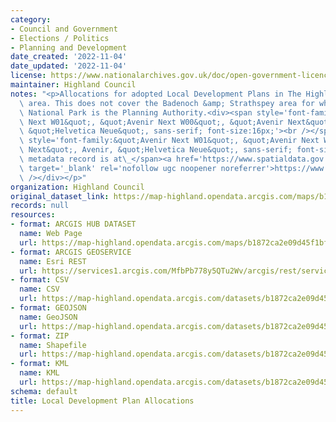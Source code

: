 ```yaml
---
category:
- Council and Government
- Elections / Politics
- Planning and Development
date_created: '2022-11-04'
date_updated: '2022-11-04'
license: https://www.nationalarchives.gov.uk/doc/open-government-licence/version/3/
maintainer: Highland Council
notes: "<p>Allocations for adopted Local Development Plans in The Highland Council\
  \ area. This does not cover the Badenoch &amp; Strathspey area for which the Cairngorm\
  \ National Park is the Planning Authority.<div><span style='font-family:&quot;Avenir\
  \ Next W01&quot;, &quot;Avenir Next W00&quot;, &quot;Avenir Next&quot;, Avenir,\
  \ &quot;Helvetica Neue&quot;, sans-serif; font-size:16px;'><br /></span></div><div><span\
  \ style='font-family:&quot;Avenir Next W01&quot;, &quot;Avenir Next W00&quot;, &quot;Avenir\
  \ Next&quot;, Avenir, &quot;Helvetica Neue&quot;, sans-serif; font-size:16px;'>Gemini\
  \ metadata record is at\_</span><a href='https://www.spatialdata.gov.scot/geonetwork/srv/eng/catalog.search#/metadata/580a0c77-072e-4765-83c1-abfc6fd6dce2'\
  \ target='_blank' rel='nofollow ugc noopener noreferrer'>https://www.spatialdata.gov.scot/geonetwork/srv/eng/catalog.search#/metadata/580a0c77-072e-4765-83c1-abfc6fd6dce2</a><br\
  \ /></div></p>"
organization: Highland Council
original_dataset_link: https://map-highland.opendata.arcgis.com/maps/b1872ca2e09d45f1bf632f2730113ea8_0
records: null
resources:
- format: ARCGIS HUB DATASET
  name: Web Page
  url: https://map-highland.opendata.arcgis.com/maps/b1872ca2e09d45f1bf632f2730113ea8_0
- format: ARCGIS GEOSERVICE
  name: Esri REST
  url: https://services1.arcgis.com/MfbPb778y5QTu2Wv/arcgis/rest/services/LocalDevelopmentPlanAllocations/FeatureServer/0
- format: CSV
  name: CSV
  url: https://map-highland.opendata.arcgis.com/datasets/b1872ca2e09d45f1bf632f2730113ea8_0.csv?outSR=%7B%22latestWkid%22%3A27700%2C%22wkid%22%3A27700%7D
- format: GEOJSON
  name: GeoJSON
  url: https://map-highland.opendata.arcgis.com/datasets/b1872ca2e09d45f1bf632f2730113ea8_0.geojson?outSR=%7B%22latestWkid%22%3A27700%2C%22wkid%22%3A27700%7D
- format: ZIP
  name: Shapefile
  url: https://map-highland.opendata.arcgis.com/datasets/b1872ca2e09d45f1bf632f2730113ea8_0.zip?outSR=%7B%22latestWkid%22%3A27700%2C%22wkid%22%3A27700%7D
- format: KML
  name: KML
  url: https://map-highland.opendata.arcgis.com/datasets/b1872ca2e09d45f1bf632f2730113ea8_0.kml?outSR=%7B%22latestWkid%22%3A27700%2C%22wkid%22%3A27700%7D
schema: default
title: Local Development Plan Allocations
---
```

